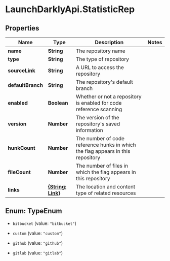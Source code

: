# LaunchDarklyApi.StatisticRep

## Properties

Name | Type | Description | Notes
------------ | ------------- | ------------- | -------------
**name** | **String** | The repository name | 
**type** | **String** | The type of repository | 
**sourceLink** | **String** | A URL to access the repository | 
**defaultBranch** | **String** | The repository&#39;s default branch | 
**enabled** | **Boolean** | Whether or not a repository is enabled for code reference scanning | 
**version** | **Number** | The version of the repository&#39;s saved information | 
**hunkCount** | **Number** | The number of code reference hunks in which the flag appears in this repository | 
**fileCount** | **Number** | The number of files in which the flag appears in this repository | 
**links** | [**{String: Link}**](Link.md) | The location and content type of related resources | 



## Enum: TypeEnum


* `bitbucket` (value: `"bitbucket"`)

* `custom` (value: `"custom"`)

* `github` (value: `"github"`)

* `gitlab` (value: `"gitlab"`)




